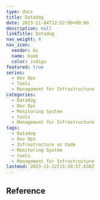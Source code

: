 ```yaml
---
type: docs
title: Datadog
date: 2023-11-04T12:52:00+09:00
description: null
linkTitle: Datadog
nav_weight: 4
nav_icon:
  vendor: bs
  name: book
  color: indigo
featured: true
series:
  - Dev Ops
  - Tools
  - Management for Infrastructure
categories:
  - Datadog
  - Dev Ops
  - Monitoring System
  - tools
  - Management for Infrastructure
tags:
  - Datadog
  - Dev Ops
  - Infrastructure as Code
  - Monitoring System
  - tools
  - Management for Infrastructure
lastmod: 2023-11-12T15:10:57.638Z
---
```


## Reference
